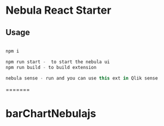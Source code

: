 
# Nebula React Starter

## Usage

```js

npm i

npm run start -  to start the nebula ui
npm run build - to build extension

nebula sense - run and you can use this ext in Qlik sense

```
=======
# barChartNebulajs
